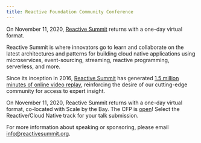 ```yaml
---
title: Reactive Foundation Community Conference
---
```


On November 11, 2020, [Reactive Summit](https://www.reactivesummit.org/) returns with a one-day virtual format.

Reactive Summit is where innovators go to learn and collaborate on the latest architectures and patterns for building cloud native applications using microservices, event-sourcing, streaming, reactive programming, serverless, and more.

Since its inception in 2016, [Reactive Summit](https://www.reactivesummit.org/) has generated [1.5 million minutes of online video replay](https://www.youtube.com/channel/UChUrUs_xAW2YiSV7iBWkzhw), reinforcing the desire of our cutting-edge community for access to expert insight.

On November 11, 2020, Reactive Summit returns with a one-day virtual format, co-located with Scale by the Bay. The CFP is [open](https://www.scale.bythebay.io/cfp)! Select the Reactive/Cloud Native track for your talk submission.

For more information about speaking or sponsoring, please email info@reactivesummit.org.